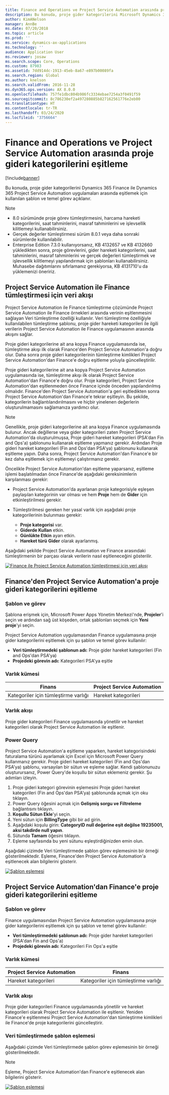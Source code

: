 ```yaml
---
title: Finance and Operations ve Project Service Automation arasında proje gideri kategorilerini eşitleme
description: Bu konuda, proje gider kategorilerini Microsoft Dynamics 365 Finance ile Dynamics 365 Project Service Automation uygulamaları arasında eşitlemek için kullanılan şablon ve temel görev açıklanır.
author: KimANelson
manager: AnnBe
ms.date: 07/20/2018
ms.topic: article
ms.prod: ''
ms.service: dynamics-ax-applications
ms.technology: ''
audience: Application User
ms.reviewer: josaw
ms.search.scope: Core, Operations
ms.custom: 87983
ms.assetid: 7dd914dc-1913-45eb-8a67-e897b00089fa
ms.search.region: Global
ms.author: knelson
ms.search.validFrom: 2016-11-28
ms.dyn365.ops.version: AX 8.0.0
ms.openlocfilehash: 757fe1dbc804b986fc3334ebae7254a3f0491f59
ms.sourcegitcommit: 8c786230ef2a497280885b827162561776e2eb00
ms.translationtype: HT
ms.contentlocale: tr-TR
ms.lasthandoff: 03/24/2020
ms.locfileid: "3756664"
---
```

# <a name="synchronize-project-expense-categories-between-finance-and-operations-and-project-service-automation"></a>Finance and Operations ve Project Service Automation arasında proje gideri kategorilerini eşitleme

[!include[banner](../includes/banner.md)]

Bu konuda, proje gider kategorilerini Dynamics 365 Finance ile Dynamics 365 Project Service Automation uygulamaları arasında eşitlemek için kullanılan şablon ve temel görev açıklanır.

> [!NOTE]
> - 8.0 sürümünde proje görev tümleştirmesini, harcama hareketi kategorilerini, saat tahminlerini, masraf tahminlerini ve işlevsellik kilitlemeyi kullanabilirsiniz.
> - Gerçek değerler tümleştirmesi sürüm 8.0.1 veya daha sonraki sürümlerde kullanılabilir.
> - Enterprise Edition 7.3.0 kullanıyorsanız, KB 4132657 ve KB 4132660 yükledikten sonra, proje görevlerini, gider hareketi kategorilerini, saat tahminlerini, masraf tahminlerini ve gerçek değerleri tümleştirmek ve işlevsellik kilitlemeyi yapılandırmak için şablonları kullanabilirsiniz. Muhasebe dağıtımlarını sıfırlamanız gerekiyorsa, KB 4131710'u da yüklemenizi öneririz.

## <a name="data-flow-for-project-service-automation-and-finance"></a>Project Service Automation ile Finance tümleştirmesi için veri akışı

Project Service Automation ile Finance tümleştirme çözümünde Project Service Automation ile Finance örnekleri arasında verinin eşitlenmesini sağlayan Veri tümleştirme özelliği kullanılır. Veri tümleştirme özelliğiyle kullanılabilen tümleştirme şablonu, proje gider hareketi kategorileri ile ilgili verilerin Project Service Automation ile Finance uygulamasının arasında akışını sağlar.

Proje gideri kategorilerine ait ana kopya Finance uygulamasında ise, tümleştirme akışı ilk olarak Finance'den Project Service Automation'a doğru olur. Daha sonra proje gideri kategorilerinin tümleştirme kimlikleri Project Service Automation'dan Finance'e doğru eşitleme yoluyla güncelleştirilir.

Proje gideri kategorilerine ait ana kopya Project Service Automation uygulamasında ise, tümleştirme akışı ilk olarak Project Service Automation'dan Finance'e doğru olur. Proje kategorileri, Project Service Automation'dan eşitlenmeden önce Finance içinde önceden yapılandırılmış olmalıdır. Finance'den Project Service Automation'a geri eşitledikten sonra Project Service Automation'dan Finance'e tekrar eşitleyin. Bu şekilde, kategorilerin bağlantılandırılmasını ve hiçbir yinelenen değerlerin oluşturulmamasını sağlamanıza yardımcı olur.

> [!NOTE]
> Genellikle, proje gideri kategorilerine ait ana kopya Finance uygulamasında bulunur. Ancak değillerse veya gider kategorileri zaten Project Service Automation'da oluşturulmuşsa, Proje gideri hareket kategorileri (PSA'dan Fin and Ops'a) şablonunu kullanarak eşitleme yapmanız gerekir. Ardından Proje gideri hareket kategorileri (Fin and Ops'dan PSA'ya) şablonunu kullanarak eşitleme yapın. Daha sonra, Project Service Automation'dan Finance'e bir kez daha eşitlemek için eşitlemeyi çalıştırmanız gerekir.
>
> Öncelikle Project Service Automation'dan eşitleme yaparsanız, eşitleme işlemi başlatılmadan önce Finance'de aşağıdaki gereksinimlerin karşılanması gerekir:
>
> - Project Service Automation'da ayarlanan proje kategorisiyle eşleşen paylaşılan kategorinin var olması ve hem **Proje** hem de **Gider** için etkinleştirilmesi gerekir.
> - Tümleştirilmesi gereken her yasal varlık için aşağıdaki proje kategorilerinin bulunması gerekir:
>
>     - **Proje kategorisi** var. 
>     - **Giderde Kullan** etkin.
>     - **Günlükte Etkin** ayarı etkin.
>     - **Hareket türü** **Gider** olarak ayarlanmış.

Aşağıdaki şekilde Project Service Automation ve Finance arasındaki tümleştirmenin bir parçası olarak verilerin nasıl eşitleneceğini gösterilir.

[![Finance ile Project Service Automation tümleştirmesi için veri akışı](./media/ProjectExpenseCategoriesFlow.png)](./media/ProjectExpenseCategoriesFlow.png)

## <a name="project-expense-category-synchronization-from-finance-to-project-service-automation"></a>Finance'den Project Service Automation'a proje gideri kategorilerini eşitleme

### <a name="template-and-task"></a>Şablon ve görev

Şablona erişmek için, Microsoft Power Apps Yönetim Merkezi'nde, **Projeler**'i seçin ve ardından sağ üst köşeden, ortak şablonları seçmek için **Yeni proje**'yi seçin.

Project Service Automation uygulamasından Finance uygulamasına proje gider kategorilerini eşitlemek için şu şablon ve temel görev kullanılır:

- **Veri tümleştirmedeki şablonun adı:** Proje gider hareket kategorileri (Fin and Ops'dan PSA'ya)
- **Projedeki görevin adı:** Kategorileri PSA'ya eşitle

### <a name="entity-set"></a>Varlık kümesi

| Finans                           | Project Service Automation |
|-----------------------------------|----------------------------|
| Kategoriler için tümleştirme varlığı | Hareket kategorileri     |

### <a name="entity-flow"></a>Varlık akışı

Proje gider kategorileri Finance uygulamasında yönetilir ve hareket kategorileri olarak Project Service Automation ile eşitlenir.

### <a name="power-query"></a>Power Query

Project Service Automation'a eşitleme yaparken, hareket kategorisindeki faturalama türünü ayarlamak için Excel için Microsoft Power Query kullanmanız gerekir. Proje gideri hareket kategorileri (Fin and Ops'dan PSA'ya) şablonu, varsayılan bir sütun ve eşleme sağlar. Kendi şablonunuzu oluşturursanız, Power Query'de koşullu bir sütun eklemeniz gerekir. Şu adımları izleyin.

1. Proje gideri kategori görevinin eşlemesini Proje gideri hareket kategorileri (Fin and Ops'dan PSA'ya) şablonunda açmak için oku tıklayın.
2. Power Query öğesini açmak için **Gelişmiş sorgu ve Filtreleme** bağlantısını tıklayın.
2. **Koşullu Sütun Ekle**'yi seçin.
3. Yeni sütun için **BillingType** gibi bir ad girin.
4. Aşağıdaki koşulu girin: **CategoryID null değerine eşit değilse 19235001, aksi takdirde null yapın**.
5. Sütunda **Tamam** öğesini tıklayın.
6. Eşleme sayfasında bu yeni sütunu eşleştirdiğinizden emin olun.

Aşağıdaki çizimde Veri tümleştirmede şablon görev eşlemesinin bir örneği gösterilmektedir. Eşleme, Finance'den Project Service Automation'a eşitlenecek alan bilgilerini gösterir.

[![Şablon eşlemesi](./media/ProjectExpenseCategoriesToPSAMapping.jpg)](./media/ProjectExpenseCategoriesToPSAMapping.jpg)

## <a name="project-expense-category-synchronization-from-project-service-automation-to-finance"></a>Project Service Automation'dan Finance'e proje gideri kategorilerini eşitleme

### <a name="template-and-task"></a>Şablon ve görev

Finance uygulamasından Project Service Automation uygulamasına proje gider kategorilerini eşitlemek için şu şablon ve temel görev kullanılır:

- **Veri tümleştirmedeki şablonun adı:** Proje gider hareket kategorileri (PSA'dan Fin and Ops'a)
- **Projedeki görevin adı:** Kategorileri Fin Ops'a eşitle

### <a name="entity-set"></a>Varlık kümesi

| Project Service Automation | Finans                           |
|----------------------------|-----------------------------------|
| Hareket kategorileri     | Kategoriler için tümleştirme varlığı |

### <a name="entity-flow"></a>Varlık akışı

Proje gider kategorileri Finance uygulamasında yönetilir ve hareket kategorileri olarak Project Service Automation ile eşitlenir. Yeniden Finance'e eşitlenmesi Project Service Automation'dan tümleştirme kimlikleri ile Finance'de proje kategorilerini güncelleştirir.

### <a name="template-mapping-in-data-integration"></a>Veri tümleştirmede şablon eşlemesi

Aşağıdaki çizimde Veri tümleştirmede şablon görev eşlemesinin bir örneği gösterilmektedir.

> [!NOTE]
> Eşleme, Project Service Automation'dan Finance'e eşitlenecek alan bilgilerini gösterir.

[![Şablon eşlemesi](./media/ProjectExpenseCategoriesToFinOpsMapping.jpg)](./media/ProjectExpenseCategoriesToFinOpsMapping.jpg)
